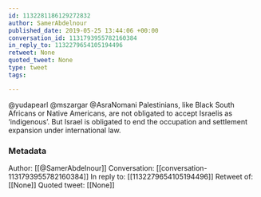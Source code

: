 ```yaml
---
id: 1132281186129272832
author: SamerAbdelnour
published_date: 2019-05-25 13:44:06 +00:00
conversation_id: 1131793955782160384
in_reply_to: 1132279654105194496
retweet: None
quoted_tweet: None
type: tweet
tags:

---
```


@yudapearl @mszargar @AsraNomani Palestinians, like Black South Africans or Native Americans, are not obligated to accept Israelis as ‘indigenous’. But Israel is obligated to end the occupation and settlement expansion under international law.

### Metadata

Author: [[@SamerAbdelnour]]
Conversation: [[conversation-1131793955782160384]]
In reply to: [[1132279654105194496]]
Retweet of: [[None]]
Quoted tweet: [[None]]
